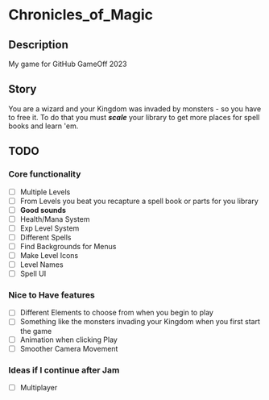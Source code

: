 # Chronicles_of_Magic

## Description

My game for GitHub GameOff 2023

## Story

You are a wizard and your Kingdom was invaded by monsters - so you have to free it. To do that you must *__scale__* your library to get more places for spell books and learn 'em.

## TODO

### Core functionality

- [ ] Multiple Levels
- [ ] From Levels you beat you recapture a spell book or parts for you library
- [ ] __Good sounds__
- [ ] Health/Mana System
- [ ] Exp Level System
- [ ] Different Spells
- [ ] Find Backgrounds for Menus
- [ ] Make Level Icons
- [ ] Level Names
- [ ] Spell UI

### Nice to Have features

- [ ] Different Elements to choose from when you begin to play
- [ ] Something like the monsters invading your Kingdom when you first start the game
- [ ] Animation when clicking Play
- [ ] Smoother Camera Movement

### Ideas if I continue after Jam

- [ ] Multiplayer
